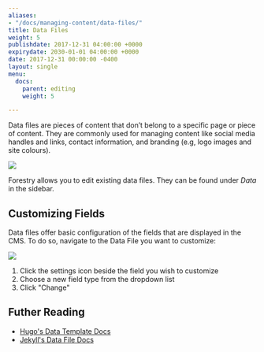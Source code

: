 ```yaml
---
aliases:
- "/docs/managing-content/data-files/"
title: Data Files
weight: 5
publishdate: 2017-12-31 04:00:00 +0000
expirydate: 2030-01-01 04:00:00 +0000
date: 2017-12-31 00:00:00 -0400
layout: single
menu:
  docs:
    parent: editing
    weight: 5

---
```

Data files are pieces of content that don’t belong to a specific page or piece of content. They are commonly used for managing content like social media handles and links, contact information, and branding (e.g, logo images and site colours).

![](/uploads/2018/01/11.png)

Forestry allows you to edit existing data files. They can be found under _Data_ in the sidebar.

## Customizing Fields

Data files offer basic configuration of the fields that are displayed in the CMS. To do so, navigate to the Data File you want to customize:

![](/uploads/2018/01/13.png)

1. Click the settings icon beside the field you wish to customize
2. Choose a new field type from the dropdown list
3. Click "Change"

## Futher Reading

* [Hugo's Data Template Docs](https://gohugo.io/templates/data-templates/)
* [Jekyll's Data File Docs](https://jekyllrb.com/docs/datafiles/)